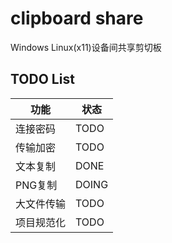 # clipboard share

Windows  Linux(x11)设备间共享剪切板

## TODO List

| 功能 | 状态|
|---|---|
| 连接密码 | TODO |
| 传输加密 | TODO |
| 文本复制 | DONE |
| PNG复制 | DOING |
| 大文件传输 | TODO |
| 项目规范化 | TODO |
